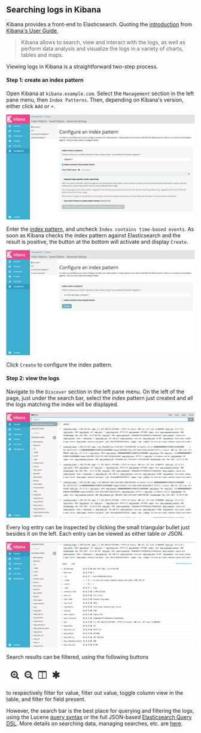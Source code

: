 ## Searching logs in Kibana
Kibana provides a front-end to Elasticsearch. Quoting the [introduction][1] from [Kibana's User Guide][2],

> Kibana allows to search, view and interact with the logs, as well as perform data analysis and visualize the logs in a variety of charts, tables and maps.

Viewing logs in Kibana is a straightforward two-step process.

#### Step 1: create an index pattern
Open Kibana at `kibana.example.com`. Select the `Management` section in the left pane menu, then `Index Patterns`. Then, depending on Kibana's version, either click `Add` or `+`.

![index pattern](../img/index-pattern.png)

Enter the [index pattern][3], and uncheck `Index contains time-based events`. As soon as Kibana checks the index pattern against Elasticsearch and the result is positive, the button at the bottom will activate and display `Create`.

![create index pattern](../img/index-pattern-create.png)

Click `Create` to configure the index pattern.

#### Step 2: view the logs
Navigate to the `Discover` section in the left pane menu. On the left  of the page, just under the search bar, select the index pattern just created and all the logs matching the index will be displayed.

![discover logs](../img/discover-logs.png)

Every log entry can be inspected by clicking the small triangular bullet just besides it on the left. Each entry can be viewed as either table or JSON.

![discover log entry](../img/discover-log-entry.png)

Search results can be filtered, using the following buttons

![filter options](../img/filter-options.png)

to respectively filter for value, filter out value, toggle column view in the table, and filter for field present.

However, the search bar is the best place for querying and filtering the logs, using the Lucene [query syntax][4] or the full JSON-based [Elasticsearch Query DSL][5]. More details on searching data, managing searches, etc. are [here][6].

[1]:https://www.elastic.co/guide/en/kibana/5.x/introduction.html
[2]:https://www.elastic.co/guide/en/kibana/5.x/index.html
[3]:https://www.elastic.co/guide/en/kibana/5.x/tutorial-define-index.html
[4]:https://lucene.apache.org/core/2_9_4/queryparsersyntax.html
[5]:https://www.elastic.co/guide/en/elasticsearch/reference/5.x/query-dsl.html
[6]:https://www.elastic.co/guide/en/kibana/5.x/search.html
